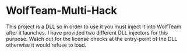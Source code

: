 # WolfTeam-Multi-Hack

This project is a DLL so in order to use it you must inject it into WolfTeam after it launches. I have provided two different DLL
injectors for this purpose. Watch out for the license checks at the entry-point of the DLL otherwise it would refuse to load.
